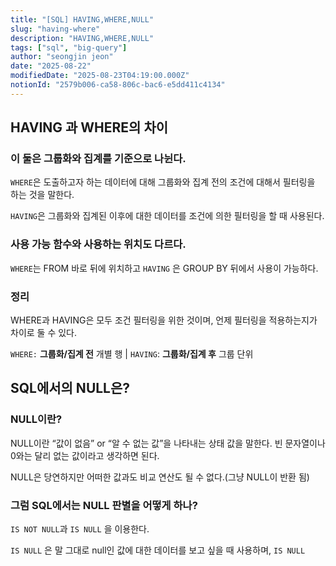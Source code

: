 ```yaml
---
title: "[SQL] HAVING,WHERE,NULL"
slug: "having-where"
description: "HAVING,WHERE,NULL"
tags: ["sql", "big-query"]
author: "seongjin jeon"
date: "2025-08-22"
modifiedDate: "2025-08-23T04:19:00.000Z"
notionId: "2579b006-ca58-806c-bac6-e5dd411c4134"
---
```

## HAVING 과 WHERE의 차이


### 이 둘은 그룹화와 집계를 기준으로 나뉜다.


`WHERE`은 도출하고자 하는 데이터에 대해 그룹화와 집계 전의 조건에 대해서 필터링을 하는 것을 말한다.


`HAVING`은 그룹화와 집계된 이후에 대한 데이터를 조건에 의한 필터링을 할 때 사용된다.


### 사용 가능 함수와 사용하는 위치도 다르다.


`WHERE`는 FROM 바로 뒤에 위치하고 `HAVING` 은 GROUP BY 뒤에서 사용이 가능하다.


### 정리


WHERE과 HAVING은 모두 조건 필터링을 위한 것이며, 언제 필터링을 적용하는지가 차이로 둘 수 있다.


`WHERE:` **그룹화/집계 전** 개별 행 | `HAVING`: **그룹화/집계 후** 그룹 단위 


## SQL에서의 NULL은?


### NULL이란?


NULL이란 “값이 없음” or “알 수 없는 값”을 나타내는 상태 값을 말한다. 빈 문자열이나 0와는 달리 없는 값이라고 생각하면 된다.


NULL은 당연하지만 어떠한 값과도 비교 연산도 될 수 없다.(그냥 NULL이 반환 됨)


### 그럼 SQL에서는 NULL 판별을 어떻게 하나?


`IS NOT NULL`과 `IS NULL` 을 이용한다. 


`IS NULL`  은 말 그대로 null인 값에 대한 데이터를 보고 싶을 때 사용하며, `IS NULL`

